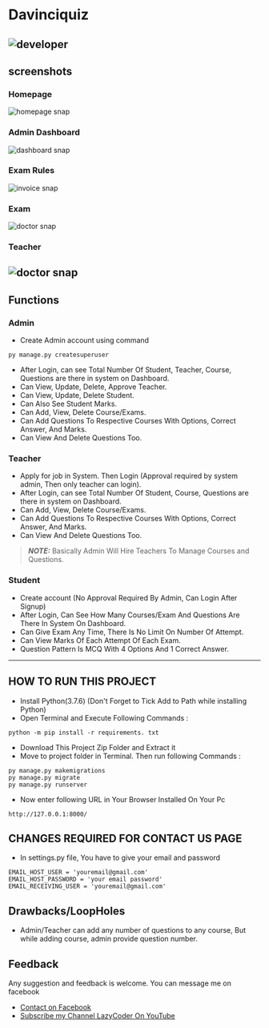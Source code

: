 # Davinciquiz
![developer](https://img.shields.io/badge/Developed%20By%20%3A-Eustace%20Teddy-red)
---
## screenshots
### Homepage
![homepage snap](https://github.com/eustaceteddy/onlinequiz/blob/master/static/screenshots/homepage.png?raw=true)
### Admin Dashboard
![dashboard snap](https://github.com/eustaceteddy/onlinequiz/blob/master/static/screenshots/adminhomepage.png?raw=true)
### Exam Rules
![invoice snap](https://github.com/eustaceteddy/onlinequiz/blob/master/static/screenshots/rules.png?raw=true)
### Exam
![doctor snap](https://github.com/eustaceteddy/onlinequiz/blob/master/static/screenshots/exam.png?raw=true)
### Teacher
![doctor snap](https://github.com/eustaceteddy/onlinequiz/blob/master/static/screenshots/teacher.png?raw=true)
---
## Functions
### Admin
- Create Admin account using command
```
py manage.py createsuperuser
```
- After Login, can see Total Number Of Student, Teacher, Course, Questions are there in system on Dashboard.
- Can View, Update, Delete, Approve Teacher.
- Can View, Update, Delete Student.
- Can Also See Student Marks.
- Can Add, View, Delete Course/Exams.
- Can Add Questions To Respective Courses With Options, Correct Answer, And Marks.
- Can View And Delete Questions Too.

### Teacher
- Apply for job in System. Then Login (Approval required by system admin, Then only teacher can login).
- After Login, can see Total Number Of Student, Course, Questions are there in system on Dashboard.
- Can Add, View, Delete Course/Exams.
- Can Add Questions To Respective Courses With Options, Correct Answer, And Marks.
- Can View And Delete Questions Too.
> **_NOTE:_**  Basically Admin Will Hire Teachers To Manage Courses and Questions.

### Student
- Create account (No Approval Required By Admin, Can Login After Signup)
- After Login, Can See How Many Courses/Exam And Questions Are There In System On Dashboard.
- Can Give Exam Any Time, There Is No Limit On Number Of Attempt.
- Can View Marks Of Each Attempt Of Each Exam.
- Question Pattern Is MCQ With 4 Options And 1 Correct Answer.
---

## HOW TO RUN THIS PROJECT
- Install Python(3.7.6) (Don't Forget to Tick Add to Path while installing Python)
- Open Terminal and Execute Following Commands :
```
python -m pip install -r requirements. txt
```
- Download This Project Zip Folder and Extract it
- Move to project folder in Terminal. Then run following Commands :
```
py manage.py makemigrations
py manage.py migrate
py manage.py runserver
```
- Now enter following URL in Your Browser Installed On Your Pc
```
http://127.0.0.1:8000/
```

## CHANGES REQUIRED FOR CONTACT US PAGE
- In settings.py file, You have to give your email and password
```
EMAIL_HOST_USER = 'youremail@gmail.com'
EMAIL_HOST_PASSWORD = 'your email password'
EMAIL_RECEIVING_USER = 'youremail@gmail.com'
```

## Drawbacks/LoopHoles
- Admin/Teacher can add any number of questions to any course, But while adding course, admin provide question number.


## Feedback
Any suggestion and feedback is welcome. You can message me on facebook
- [Contact on Facebook](https://fb.com/eustace.teddy)
- [Subscribe my Channel LazyCoder On YouTube](https://www.youtube.com/channel/UCmhCFziDWQepyPeWP709frQ)
